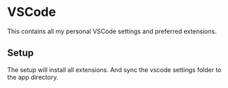 # VSCode

This contains all my personal VSCode settings and preferred extensions.

## Setup

The setup will install all extensions.
And sync the vscode settings folder to the app directory.

